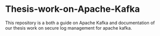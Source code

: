 # Thesis-work-on-Apache-Kafka
This repository is a both a guide on Apache Kafka and documentation of our thesis work on secure log management for apache kafka.
